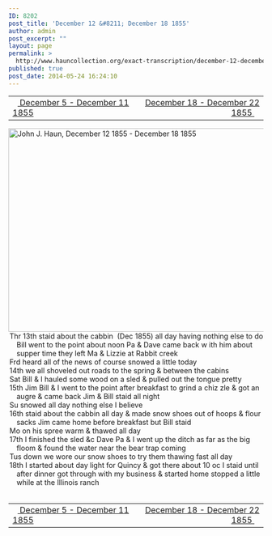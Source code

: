 ```yaml
---
ID: 8202
post_title: 'December 12 &#8211; December 18 1855'
author: admin
post_excerpt: ""
layout: page
permalink: >
  http://www.hauncollection.org/exact-transcription/december-12-december-18-1855/
published: true
post_date: 2014-05-24 16:24:10
---
```

<table style="width: 100%;" align="center">
<tbody>
<tr>
<td width="50%"><a title="December 5 – December 11 1855" href="http://www.hauncollection.org/version-2/version-ii-series-i/december-5-december-11-1855/"><img src="https://lh3.googleusercontent.com/-EFJpxxNiPNw/VqgtWBCZrMI/AAAAAAAAAFU/WfY4lPFWWkg/s800-Ic42/Soeb-Plain-Arrows-8-10px.png" alt="" width="10" height="10" /> December 5 - December 11 1855</a></td>
<td style="text-align: right;"><a title="December 18 – December 22 1855" href="http://www.hauncollection.org/version-2/version-ii-series-i/december-18-december-22-1855-2/"> December 18 - December 22 1855 <img src="https://lh3.googleusercontent.com/-67k0cYlpXHw/VqgtWKz1MXI/AAAAAAAAAFU/k9PW_Piyurk/s800-Ic42/Soeb-Plain-Arrows-5-10px.png" alt="" width="10" height="10" /></a></td>
</tr>
</tbody>
</table>
<a href="http://www.hauncollection.org/wp-content/uploads/John Haun/JJH_132_December 12 1855 - December 18 1855.JPG" target="_blank" rel="noopener"><img class="alignnone wp-image-2361 size-large" src="http://www.hauncollection.org/wp-content/uploads/John Haun/JJH_132_December 12 1855 - December 18 1855-1024x682.jpg" alt="John J. Haun, December 12 1855 - December 18 1855" width="604" height="402" /></a>
<div style="text-indent: -1em; padding-left: 16px;">Thr 13th staid about the cabbin  (Dec 1855) all day having nothing else
to do Bill went to the point about noon Pa &amp; Dave came back w
ith him about supper time they left Ma &amp; Lizzie at Rabbit creek</div>
<div style="text-indent: -1em; padding-left: 16px;">Frd heard all of the news of course snowed a little today</div>
<div style="text-indent: -1em; padding-left: 16px;">14th we all shoveled out roads to the spring &amp; between the cabins</div>
<div style="text-indent: -1em; padding-left: 16px;">Sat Bill &amp; I hauled some wood on a sled &amp; pulled out the tongue pretty</div>
<div style="text-indent: -1em; padding-left: 16px;">15th Jim Bill &amp; I went to the point after breakfast to grind a chiz
zle &amp; got an augre &amp; came back Jim &amp; Bill staid all night</div>
<div style="text-indent: -1em; padding-left: 16px;">Su snowed all day nothing else I believe</div>
<div style="text-indent: -1em; padding-left: 16px;">16th staid about the cabbin all day &amp; made snow shoes out of hoops
&amp; flour sacks Jim came home before breakfast but Bill staid</div>
<div style="text-indent: -1em; padding-left: 16px;">Mo on his spree warm &amp; thawed all day</div>
<div style="text-indent: -1em; padding-left: 16px;">17th I finished the sled &amp;c Dave Pa &amp; I went up the ditch as far
as the big floom &amp; found the water near the bear trap coming</div>
<div style="text-indent: -1em; padding-left: 16px;">Tus down we wore our snow shoes to try them thawing fast all day</div>
<div style="text-indent: -1em; padding-left: 16px;">18th I started about day light for Quincy &amp; got there about 10 oc
I staid until after dinner got through with my business
&amp; started home stopped a little while at the Illinois ranch</div>
&nbsp;
<table style="width: 100%;" align="center">
<tbody>
<tr>
<td width="50%"><a title="December 5 – December 11 1855" href="http://www.hauncollection.org/version-2/version-ii-series-i/december-5-december-11-1855/"><img src="https://lh3.googleusercontent.com/-EFJpxxNiPNw/VqgtWBCZrMI/AAAAAAAAAFU/WfY4lPFWWkg/s800-Ic42/Soeb-Plain-Arrows-8-10px.png" alt="" width="10" height="10" /> December 5 - December 11 1855</a></td>
<td style="text-align: right;"><a title="December 18 – December 22 1855" href="http://www.hauncollection.org/version-2/version-ii-series-i/december-18-december-22-1855-2/"> December 18 - December 22 1855 <img src="https://lh3.googleusercontent.com/-67k0cYlpXHw/VqgtWKz1MXI/AAAAAAAAAFU/k9PW_Piyurk/s800-Ic42/Soeb-Plain-Arrows-5-10px.png" alt="" width="10" height="10" /></a></td>
</tr>
</tbody>
</table>